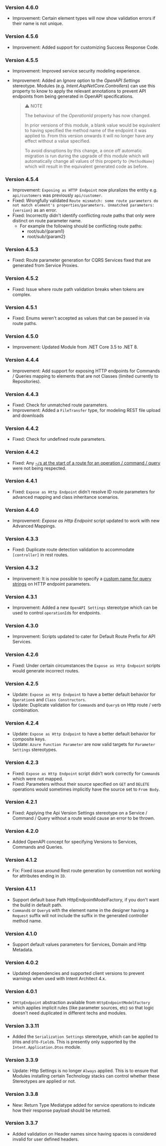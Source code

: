 ﻿### Version 4.6.0

- Improvement: Certain element types will now show validation errors if their name is not unique.

### Version 4.5.6

- Improvement: Added support for customizing Success Response Code.

### Version 4.5.5


- Improvement: Improved service security modeling experience.
- Improvement: Added an _Ignore_ option to the _OpenAPI Settings_ stereotype. Modules (e.g. _Intent.AspNetCore.Controllers_) can use this property to know to apply the relevant annotations to prevent API endpoints from being generated in OpenAPI specifications.

  > ⚠️ NOTE
  >
  > The behaviour of the _OperationId_ property has now changed.
  > 
  > In prior versions of this module, a blank value would be equivalent to having specified the method name of the endpoint it was applied to. From this version onwards it will no longer have any effect without a value specified.
  >
  > To avoid disruptions by this change, a once off automatic migration is run during the upgrade of this module which will automatically change all values of this property to `{MethodName}` which will result in the equivalent generated code as before.

### Version 4.5.4

- Improvement: `Exposing as HTTP Endpoint` now pluralizes the entity e.g. `api/customers` was previously `api/customer`.
- Fixed: Wrongfully validated `Route mismatch: some route parameters do not match element's properties/parameters. Unmatched parameters: {version}` as an error.
- Fixed: Incorrectly didn't identify conflicting route paths that only were distinct on route parameter name.
    - For example the following should be conflicting route paths:
        - root/sub/{param1}
        - root/sub/{param2}

### Version 4.5.3

- Fixed: Route parameter generation for CQRS Services fixed that are generated from Service Proxies.

### Version 4.5.2

- Fixed: Issue where route path validation breaks when tokens are complex.

### Version 4.5.1

- Fixed: Enums weren't accepted as values that can be passed in via route paths.

### Version 4.5.0

- Improvement: Updated Module from .NET Core 3.5 to .NET 8.

### Version 4.4.4

- Improvement: Add support for exposing HTTP endpoints for Commands / Queries mapping to elements that are not Classes (limited currently to Repositories).

### Version 4.4.3

- Fixed: Check for unmatched route parameters.
- Improvement: Added a `FileTransfer` type, for modeling REST file upload and downloads

### Version 4.4.2

- Fixed: Check for undefined route parameters.

### Version 4.4.2

- Fixed: Any [`~/`s at the start of a route for an operation / command / query](https://learn.microsoft.com/aspnet/core/mvc/controllers/routing#attribute-routing-for-rest-apis) were not being respected.

### Version 4.4.1

- Fixed: `Expose as Http Endpoint` didn't resolve ID route parameters for advanced mapping and class inheritance scenarios.  

### Version 4.4.0

- Improvement: _Expose as Http Endpoint_ script updated to work with new Advanced Mappings.

### Version 4.3.3

- Fixed: Duplicate route detection validation to accommodate `[controller]` in rest routes.

### Version 4.3.2

- Improvement: It is now possible to specify a [custom name for query strings](https://github.com/IntentArchitect/Intent.Modules/blob/development/Modules/Intent.Modules.Metadata.WebApi/README.md#parameter-settings-query-string-name-property) on HTTP endpoint parameters.

### Version 4.3.1

- Improvement: Added a new `OpenAPI Settings` stereotype which can be used to control `operationId`s for endpoints.

### Version 4.3.0

- Improvement: Scripts updated to cater for Default Route Prefix for API Services.

### Version 4.2.6

- Fixed: Under certain circumstances the `Expose as Http Endpoint` scripts would generate incorrect routes.

### Version 4.2.5

- Update: `Expose as Http Endpoint` to have a better default behavior for `Operation`s and `Class Constructors`.
- Update: Duplicate validation for `Command`s and `Query`s on Http route / verb combination.

### Version 4.2.4

- Update: `Expose as Http Endpoint` to have a better default behavior for composite keys.
- Update: `Azure Function Parameter` are now valid targets for `Parameter Settings` stereotypes.

### Version 4.2.3
- Fixed: `Expose as Http Endpoint` script didn't work correctly for `Command`s which were not mapped.
- Fixed: Parameters without their source specified on `GET` and `DELETE` operations would sometimes implicitly have the source set to `From Body`.

### Version 4.2.1

- Fixed: Applying the Api Version Settings stereotype on a Service / Command / Query without a route would cause an error to be thrown.

### Version 4.2.0

- Added OpenAPI concept for specifying Versions to Services, Commands and Queries.

### Version 4.1.2
- Fix: Fixed issue around Rest route generation by convention not working for attributes ending in `ID`.

### Version 4.1.1

- Support default base Path HttpEndpointModelFactory, if you don't want the build in default path.
- `Command`s or `Query`s with the element name in the designer having a `Request` suffix will not include the suffix in the generated controller method name.

### Version 4.1.0

- Support default values parameters for Services, Domain and Http Metadata.

### Version 4.0.2

- Updated dependencies and supported client versions to prevent warnings when used with Intent Architect 4.x.

### Version 4.0.1

- `IHttpEndpoint` abstraction available from `HttpEndpointModelFactory` which applies implicit rules (like parameter sources, etc) so that logic doesn't need duplicated in different techs and modules.

### Version 3.3.11

- Added the `Serialization Settings` stereotype, which can be applied to `DTO`s and `DTO-Field`s. This is presently only supported by the `Intent.Application.Dtos` module.

### Version 3.3.9

- Update: Http Settings is no longer `Always` applied. This is to ensure that Modules installing certain Technology stacks can control whether these Stereotypes are applied or not. 

### Version 3.3.8

- New: Return Type Mediatype added for service operations to indicate how their response payload should be returned.

### Version 3.3.7

- Added validation on Header names since having spaces is considered invalid for user defined headers.